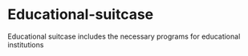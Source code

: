 # Educational-suitcase
Educational suitcase includes the necessary programs for educational institutions
